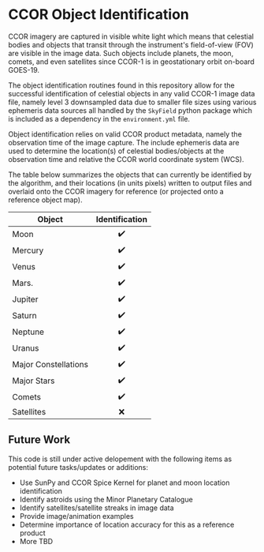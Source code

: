 # CCOR Object Identification
CCOR imagery are captured in visible white light which means that celestial bodies and objects that transit through the instrument's field-of-view (FOV) are visible in the image data. Such objects include planets, the moon, comets, and even satellites since CCOR-1 is in geostationary orbit on-board GOES-19.

The object identification routines found in this repository allow for the successful identification of celestial objects in any valid CCOR-1 image data file, namely level 3 downsampled data due to smaller file sizes using various ephemeris data sources all handled by the `SkyField` python package which is included as a dependency in the `environment.yml` file. 

Object identification relies on valid CCOR product metadata, namely the observation time of the image capture. The include ephemeris data are used to determine the location(s) of celestial bodies/objects at the observation time and relative the CCOR world coordinate system (WCS).

The table below summarizes the objects that can currently be identified by the algorithm, and their locations (in units pixels) written to output files and overlaid onto the CCOR imagery for reference (or projected onto a reference object map).

| Object  | Identification |
| ------------- |:-------------:|
| Moon      | :heavy_check_mark:|
| Mercury   | :heavy_check_mark:|
| Venus     | :heavy_check_mark:|
| Mars.     | :heavy_check_mark:|
| Jupiter   | :heavy_check_mark:|
| Saturn    | :heavy_check_mark:|
| Neptune   | :heavy_check_mark:|
| Uranus    | :heavy_check_mark:|
| Major Constellations |:heavy_check_mark:|
| Major Stars| :heavy_check_mark:|
| Comets    |:heavy_check_mark:|
| Satellites| :x:              |

## Future Work

This code is still under active delopement with the following items as potential future tasks/updates or additions:

 * Use SunPy and CCOR Spice Kernel for planet and moon location identification
 * Identify astroids using the Minor Planetary Catalogue
 * Identify satellites/satellite streaks in image data
 * Provide image/animation examples
 * Determine importance of location accuracy for this as a reference product
 * More TBD
